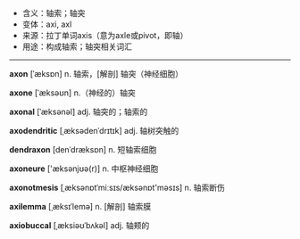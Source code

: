 - <span class="definition">含义：轴索；轴突</span>
- <span class="definition">变体：axi, axl</span>
- <span class="definition">来源：拉丁单词axis（意为axle或pivot，即轴）</span>
- <span class="definition">用途：构成轴索；轴突相关词汇</span>

---

<span class="vocabulary">**axon**</span> [ˈæksɒn] n. 轴索，[解剖] 轴突（神经细胞）

<span class="vocabulary">**axone**</span> [ˈæksəʊn] n.（神经的）轴突 

<span class="vocabulary">**axonal**</span> [ˈæksənəl] adj. 轴突的；轴索的

<span class="vocabulary">**axodendritic**</span> [ˌæksədenˈdrɪtɪk] adj. 轴树突触的

<span class="vocabulary">**dendraxon**</span> [denˈdræksɒn] n. 短轴索细胞

<span class="vocabulary">**axoneure**</span> ['æksәnjʊə(r)] n. 中枢神经细胞

<span class="vocabulary">**axonotmesis**</span> [ˌæksәnɒtˈmiːsɪs/æksәnɒt'məsɪs] n. 轴索断伤

<span class="vocabulary">**axilemma**</span> [ˌæksɪˈlemə] n. [解剖] 轴索膜

<span class="vocabulary">**axiobuccal**</span> [ˌæksiəʊˈbʌkəl] adj. 轴颊的
